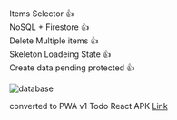 Items Selector  :+1:<br>
NoSQL + Firestore :+1: <br>
Delete Multiple items :+1:<br>
Skeleton Loadeing State  :+1:<br>
Create data pending protected :+1:<br>

![database](https://user-images.githubusercontent.com/71011043/201272064-33d7e78e-ff79-49e1-9cfc-d7b6965cf386.png)



converted to PWA v1 Todo React APK [Link](https://drive.google.com/drive/folders/1bl4e6mg2v8FKn_CPRTDHl7bN8VMUPArO?usp=sharing)

